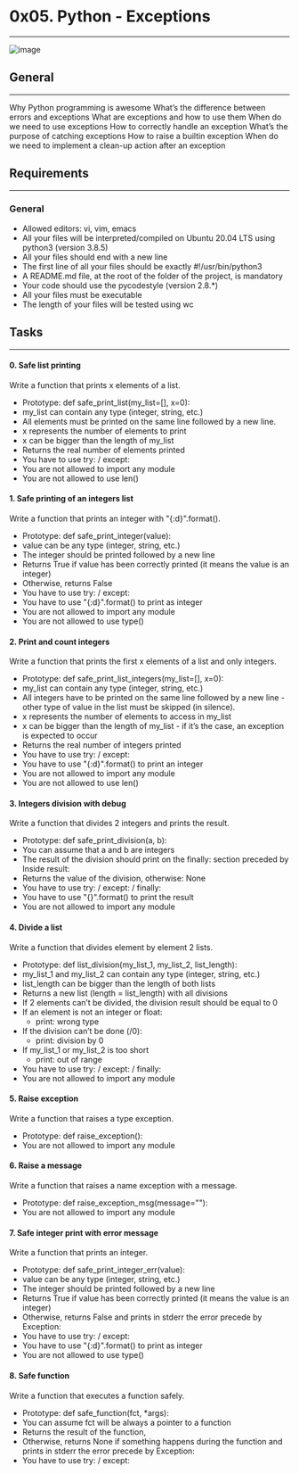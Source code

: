 # 0x05. Python - Exceptions
***

![image](https://user-images.githubusercontent.com/98331961/171722760-5b0af01d-d854-45bd-a79d-206db101580b.png)

## General
***
Why Python programming is awesome
What’s the difference between errors and exceptions
What are exceptions and how to use them
When do we need to use exceptions
How to correctly handle an exception
What’s the purpose of catching exceptions
How to raise a builtin exception
When do we need to implement a clean-up action after an exception
## Requirements
***

### General
* Allowed editors: vi, vim, emacs
* All your files will be interpreted/compiled on Ubuntu 20.04 LTS using python3 (version 3.8.5)
* All your files should end with a new line
* The first line of all your files should be exactly #!/usr/bin/python3
* A README.md file, at the root of the folder of the project, is mandatory
* Your code should use the pycodestyle (version 2.8.*)
* All your files must be executable
* The length of your files will be tested using wc

## Tasks
***

#### 0. Safe list printing
Write a function that prints x elements of a list.
* Prototype: def safe_print_list(my_list=[], x=0):
* my_list can contain any type (integer, string, etc.)
* All elements must be printed on the same line followed by a new line.
* x represents the number of elements to print
* x can be bigger than the length of my_list
* Returns the real number of elements printed
* You have to use try: / except:
* You are not allowed to import any module
* You are not allowed to use len()

#### 1. Safe printing of an integers list
Write a function that prints an integer with "{:d}".format().
* Prototype: def safe_print_integer(value):
* value can be any type (integer, string, etc.)
* The integer should be printed followed by a new line
* Returns True if value has been correctly printed (it means the value is an integer)
* Otherwise, returns False
* You have to use try: / except:
* You have to use "{:d}".format() to print as integer
* You are not allowed to import any module
* You are not allowed to use type()

#### 2. Print and count integers
Write a function that prints the first x elements of a list and only integers.
* Prototype: def safe_print_list_integers(my_list=[], x=0):
* my_list can contain any type (integer, string, etc.)
* All integers have to be printed on the same line followed by a new line - other type of value in the list must be skipped (in silence).
* x represents the number of elements to access in my_list
* x can be bigger than the length of my_list - if it’s the case, an exception is expected to occur
* Returns the real number of integers printed
* You have to use try: / except:
* You have to use "{:d}".format() to print an integer
* You are not allowed to import any module
* You are not allowed to use len()

#### 3. Integers division with debug
Write a function that divides 2 integers and prints the result.
* Prototype: def safe_print_division(a, b):
* You can assume that a and b are integers
* The result of the division should print on the finally: section preceded by Inside result:
* Returns the value of the division, otherwise: None
* You have to use try: / except: / finally:
* You have to use "{}".format() to print the result
* You are not allowed to import any module

#### 4. Divide a list
Write a function that divides element by element 2 lists.
* Prototype: def list_division(my_list_1, my_list_2, list_length):
* my_list_1 and my_list_2 can contain any type (integer, string, etc.)
* list_length can be bigger than the length of both lists
* Returns a new list (length = list_length) with all divisions
* If 2 elements can’t be divided, the division result should be equal to 0
* If an element is not an integer or float:
  * print: wrong type
* If the division can’t be done (/0):
  * print: division by 0
* If my_list_1 or my_list_2 is too short
  * print: out of range
* You have to use try: / except: / finally:
* You are not allowed to import any module

#### 5. Raise exception
Write a function that raises a type exception.
* Prototype: def raise_exception():
* You are not allowed to import any module

#### 6. Raise a message
Write a function that raises a name exception with a message.
* Prototype: def raise_exception_msg(message=""):
* You are not allowed to import any module

#### 7. Safe integer print with error message
Write a function that prints an integer.
* Prototype: def safe_print_integer_err(value):
* value can be any type (integer, string, etc.)
* The integer should be printed followed by a new line
* Returns True if value has been correctly printed (it means the value is an integer)
* Otherwise, returns False and prints in stderr the error precede by Exception:
* You have to use try: / except:
* You have to use "{:d}".format() to print as integer
* You are not allowed to use type()

#### 8. Safe function
Write a function that executes a function safely.
* Prototype: def safe_function(fct, *args):
* You can assume fct will be always a pointer to a function
* Returns the result of the function,
* Otherwise, returns None if something happens during the function and prints in stderr the error precede by Exception:
* You have to use try: / except:
